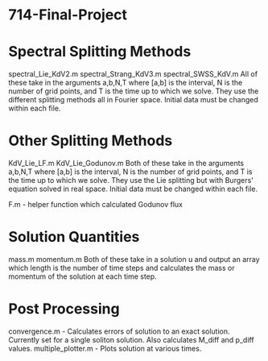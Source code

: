 # 714-Final-Project

# Spectral Splitting Methods
spectral_Lie_KdV2.m 
spectral_Strang_KdV3.m
spectral_SWSS_KdV.m 
All of these take in the arguments a,b,N,T where [a,b] is the interval, N is the number of grid points, and T is the time up to which we solve. They use the different splitting methods all in Fourier space. Initial data must be changed within each file. 

# Other Splitting Methods
KdV_Lie_LF.m
KdV_Lie_Godunov.m
Both of these take in the arguments a,b,N,T where [a,b] is the interval, N is the number of grid points, and T is the time up to which we solve. They use the Lie splitting but with Burgers' equation solved in real space. Initial data must be changed within each file. 

F.m - helper function which calculated Godunov flux

# Solution Quantities
mass.m
momentum.m
Both of these take in a solution u and output an array which length is the number of time steps and calculates the mass or momentum of the solution at each time step. 

# Post Processing
convergence.m - Calculates errors of solution to an exact solution. Currently set for a single soliton solution. Also calculates M_diff and p_diff values.
multiple_plotter.m - Plots solution at various times. 
